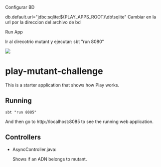 Configurar BD

db.default.url="jdbc:sqlite:${PLAY_APPS_ROOT}\\db\sqlite"
Cambiar en la url por la direccion del archivo de bd

Run App

Ir al direcotrio mutant y ejecutar: sbt "run 8080"

[<img src="https://img.shields.io/travis/playframework/play-java-starter-example.svg"/>](https://travis-ci.org/playframework/play-java-starter-example)

# play-mutant-challenge

This is a starter application that shows how Play works.  

## Running

```
sbt "run 8085"
```

And then go to http://localhost:8085 to see the running web application.

## Controllers

- AsyncController.java:

  Shows if an ADN belongs to mutant.



